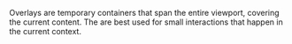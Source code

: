 Overlays are temporary containers that span the entire viewport, covering the current content. The are best used for small interactions that happen in the current context.
